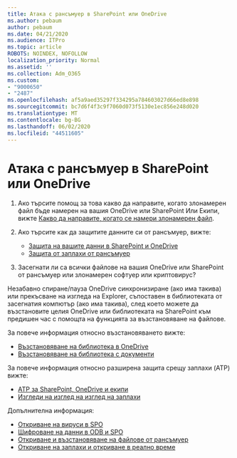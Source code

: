 ```yaml
---
title: Атака с рансъмуер в SharePoint или OneDrive
ms.author: pebaum
author: pebaum
ms.date: 04/21/2020
ms.audience: ITPro
ms.topic: article
ROBOTS: NOINDEX, NOFOLLOW
localization_priority: Normal
ms.assetid: ''
ms.collection: Adm_O365
ms.custom:
- "9000650"
- "2487"
ms.openlocfilehash: af5a9aed35297f334295a784603027d66ed8e898
ms.sourcegitcommit: bc7d6f4f3c9f7060d073f5130e1ec856e248d020
ms.translationtype: MT
ms.contentlocale: bg-BG
ms.lasthandoff: 06/02/2020
ms.locfileid: "44511605"
---
```

# <a name="ransomware-attack-in-sharepoint-or-onedrive"></a>Атака с рансъмуер в SharePoint или OneDrive

1.  Ако търсите помощ за това какво да направите, когато злонамерен файл бъде намерен на вашия OneDrive или SharePoint Или Екипи, вижте [Какво да направите, когато се намери злонамерен файл](https://support.office.com/en-ie/article/what-to-do-when-a-malicious-file-is-found-in-sharepoint-online-onedrive-or-microsoft-teams-01e902ad-a903-4e0f-b093-1e1ac0c37ad2).
2. Ако търсите как да защитите данните си от рансъмуер, вижте:
    - [Защита на вашите данни в SharePoint и OneDrive](https://docs.microsoft.com/sharepoint/safeguarding-your-data) 
    - [Защита от заплахи от рансъмуер](https://docs.microsoft.com/windows/security/threat-protection/intelligence/ransomware-malware)    

3.  Засегнати ли са всички файлове на вашия OneDrive или SharePoint от рансъмуер или злонамерен софтуер или криптовирус? 

Незабавно спиране/пауза OneDrive синхронизиране (ако има такива) или прекъсване на изгледа на Explorer, съпоставен в библиотеката от засегнатия компютър (ако има такива), след което можете да възстановите целия OneDrive или библиотеката на SharePoint към предишен час с помощта на функцията за възстановяване на файлове. 

За повече информация относно възстановяването вижте:

- [Възстановяване на библиотека в OneDrive](https://support.office.com/article/restore-your-onedrive-fa231298-759d-41cf-bcd0-25ac53eb8a150)
- [Възстановяване на библиотека с документи](https://support.office.com/article/restore-a-document-library-317791c3-8bd0-4dfd-8254-3ca90883d39a)

За повече информация относно разширена защита срещу заплахи (ATP) вижте:
- [ATP за SharePoint, OneDrive и екипи](https://docs.microsoft.com/microsoft-365/security/office-365-security/atp-for-spo-odb-and-teams)
- [Изгледи на изглед на изглед на заплахи](https://docs.microsoft.com/microsoft-365/security/office-365-security/threat-explorer-views)

Допълнителна информация:

- [Откриване на вируси в SPO](https://docs.microsoft.com/microsoft-365/security/office-365-security/virus-detection-in-spo)</br>
- [Шифроване на данни в ODB и SPO](https://docs.microsoft.com/microsoft-365/compliance/data-encryption-in-odb-and-spo)</br>
- [Откриване и възстановяване на файлове от рансъмуер](https://support.office.com/article/Ransomware-detection-and-recovering-your-files-0d90ec50-6bfd-40f4-acc7-b8c12c73637f)</br>
- [Откриване на заплахи и откриване в реално време](https://docs.microsoft.com/microsoft-365/security/office-365-security/threat-explorer-views)